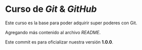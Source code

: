 # Curso de _Git_ & _GitHub_

Este curso es la base para poder adquirir super poderes con Git.

Agregando más contenido al archivo _README_.

Este commit es para oficializar nuestra versión **1.0.0**.
